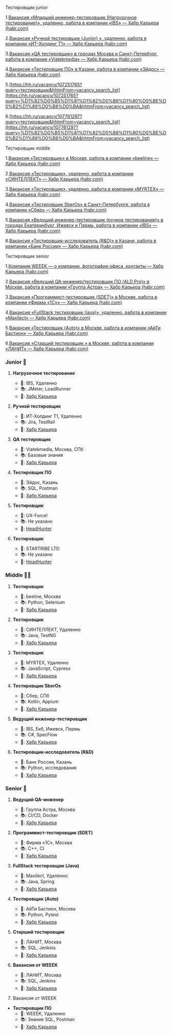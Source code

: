 Тестировщик junior

1.[Вакансия «Младший инженер-тестировщик (Нагрузочное тестирование)», удаленно, работа в компании «IBS» — Хабр Карьера (habr.com)](https://career.habr.com/vacancies/1000147535)

2.[Вакансия «Ручной тестировщик (Junior) », удаленно, работа в компании «ИТ-Холдинг Т1» — Хабр Карьера (habr.com)](https://career.habr.com/vacancies/1000145595)

3.[Вакансия «QA тестировщик» в городах Москва и Санкт-Петербург, работа в компании «Viatekmedia» — Хабр Карьера (habr.com)](https://career.habr.com/vacancies/1000149950)

4.[Вакансия «Тестировщик ПО» в Казани, работа в компании «Эйдос» — Хабр Карьера (habr.com)](https://career.habr.com/vacancies/1000149479)

5.[https://hh.ru/vacancy/107251765?query=тестировщик&hhtmFrom=vacancy_search_list](https://hh.ru/vacancy/107251765?query=%D1%82%D0%B5%D1%81%D1%82%D0%B8%D1%80%D0%BE%D0%B2%D1%89%D0%B8%D0%BA&hhtmFrom=vacancy_search_list)

6.[https://hh.ru/vacancy/107761297?query=тестировщик&hhtmFrom=vacancy_search_list](https://hh.ru/vacancy/107761297?query=%D1%82%D0%B5%D1%81%D1%82%D0%B8%D1%80%D0%BE%D0%B2%D1%89%D0%B8%D0%BA&hhtmFrom=vacancy_search_list)

  

Тестировщик middle

1.[Вакансия «Тестировщик» в Москве, работа в компании «beeline» — Хабр Карьера (habr.com)](https://career.habr.com/vacancies/1000150042)

2.[Вакансия «Тестировщик», удаленно, работа в компании «СИНТЕЛЛЕКТ» — Хабр Карьера (habr.com)](https://career.habr.com/vacancies/1000148880)

3.[Вакансия «Тестировщик», удаленно, работа в компании «MYRTEX» — Хабр Карьера (habr.com)](https://career.habr.com/vacancies/1000116250)

4.[Вакансия «Тестировщик SberOs» в Санкт-Петербурге, работа в компании «Сбер» — Хабр Карьера (habr.com)](https://career.habr.com/vacancies/1000141025)

5.[Вакансия «Ведущий инженер-тестировщик (ручное тестирование)» в городах Екатеринбург, Ижевск и Пермь, работа в компании «IBS» — Хабр Карьера (habr.com)](https://career.habr.com/vacancies/1000144496)

6.[Вакансия «Тестировщик-исследователь (R&D)» в Казани, работа в компании «Банк России» — Хабр Карьера (habr.com)](https://career.habr.com/vacancies/1000143993)

  

Тестировщик senior

1.[Компания WEEEK — о компании, фотографии офиса, контакты — Хабр Карьера (habr.com)](https://career.habr.com/companies/weeek)

2.[Вакансия «Ведущий QA-инженер/тестировщик ПО (ALD Pro)» в Москве, работа в компании «Группа Астра» — Хабр Карьера (habr.com)](https://career.habr.com/vacancies/1000102605)

3.[Вакансия «Программист-тестировщик (SDET)» в Москве, работа в компании «Фирма «1С»» — Хабр Карьера (habr.com)](https://career.habr.com/vacancies/1000150168)

4.[Вакансия «FullStack тестировщик (java)», удаленно, работа в компании «Maxilect» — Хабр Карьера (habr.com)](https://career.habr.com/vacancies/1000148253)

5.[Вакансия «Тестировщик (Auto)» в Москве, работа в компании «АйТи Бастион» — Хабр Карьера (habr.com)](https://career.habr.com/vacancies/1000149087)

6.[Вакансия «Старший тестировщик » в Москве, работа в компании «ЛАНИТ» — Хабр Карьера (habr.com)](https://career.habr.com/vacancies/1000146226)



### Junior 👶

1. **Нагрузочное тестирование**
   - 🏢: IBS, Удаленно
   - 📚: JMeter, LoadRunner
   - 🔗: [Хабр Карьера](https://career.habr.com/vacancies/1000147535)

2. **Ручной тестировщик**
   - 🏢: ИТ-Холдинг Т1, Удаленно
   - 📚: Jira, TestRail
   - 🔗: [Хабр Карьера](https://career.habr.com/vacancies/1000145595)

3. **QA тестировщик**
   - 🏢: Viatekmedia, Москва, СПб
   - 📚: Базовые знания
   - 🔗: [Хабр Карьера](https://career.habr.com/vacancies/1000149950)

4. **Тестировщик ПО**
   - 🏢: Эйдос, Казань
   - 📚: SQL, Postman
   - 🔗: [Хабр Карьера](https://career.habr.com/vacancies/1000149479)

5. **Тестировщик**
   - 🏢: UX-Force!
   - 📚: Не указано
   - 🔗: [HeadHunter](https://hh.ru/vacancy/107251765)

6. **Тестировщик**
   - 🏢: STARTRIBE LTD
   - 📚: Не указано
   - 🔗: [HeadHunter](https://hh.ru/vacancy/107761297)

### Middle 🧑‍💼

1. **Тестировщик**
   - 🏢: beeline, Москва
   - 📚: Python, Selenium
   - 🔗: [Хабр Карьера](https://career.habr.com/vacancies/1000150042)

2. **Тестировщик**
   - 🏢: СИНТЕЛЛЕКТ, Удаленно
   - 📚: Java, TestNG
   - 🔗: [Хабр Карьера](https://career.habr.com/vacancies/1000148880)

3. **Тестировщик**
   - 🏢: MYRTEX, Удаленно
   - 📚: JavaScript, Cypress
   - 🔗: [Хабр Карьера](https://career.habr.com/vacancies/1000116250)

4. **Тестировщик SberOs**
   - 🏢: Сбер, СПб
   - 📚: Kotlin, Appium
   - 🔗: [Хабр Карьера](https://career.habr.com/vacancies/1000141025)

5. **Ведущий инженер-тестировщик**
   - 🏢: IBS, Екб, Ижевск, Пермь
   - 📚: C#, SpecFlow
   - 🔗: [Хабр Карьера](https://career.habr.com/vacancies/1000144496)

6. **Тестировщик-исследователь (R&D)**
   - 🏢: Банк России, Казань
   - 📚: Python, исследования
   - 🔗: [Хабр Карьера](https://career.habr.com/vacancies/1000143993)

### Senior 👴

1. **Ведущий QA-инженер**
   - 🏢: Группа Астра, Москва
   - 📚: CI/CD, Docker
   - 🔗: [Хабр Карьера](https://career.habr.com/vacancies/1000102605)

2. **Программист-тестировщик (SDET)**
   - 🏢: Фирма «1С», Москва
   - 📚: C++, CI
   - 🔗: [Хабр Карьера](https://career.habr.com/vacancies/1000150168)

3. **FullStack тестировщик (Java)**
   - 🏢: Maxilect, Удаленно
   - 📚: Java, Spring
   - 🔗: [Хабр Карьера](https://career.habr.com/vacancies/1000148253)

4. **Тестировщик (Auto)**
   - 🏢: АйТи Бастион, Москва
   - 📚: Python, Pytest
   - 🔗: [Хабр Карьера](https://career.habr.com/vacancies/1000149087)

5. **Старший тестировщик**
   - 🏢: ЛАНИТ, Москва
   - 📚: SQL, Jenkins
   - 🔗: [Хабр Карьера](https://career.habr.com/vacancies/1000146226)

5. **Вакансия от WEEEK**
   - 🏢: ЛАНИТ, Москва
   - 📚: SQL, Jenkins
   - 🔗: [Хабр Карьера](https://career.habr.com/vacancies/1000146226)
6. Вакансия от WEEEK
- **Тестировщик ПО**
  - 🏢: WEEEK, Удаленно
  - 📚: Знание SQL, Postman
  - 🔗: [Хабр Карьера](https://career.habr.com/vacancies/1000150000)
